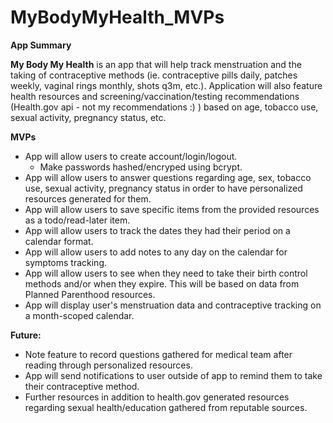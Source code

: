 # MyBodyMyHealth_MVPs


__App Summary__

**My Body My Health** is an app that will help track menstruation and the taking of contraceptive methods (ie. contraceptive pills daily, patches weekly, vaginal rings monthly, shots q3m, etc.). Application will also feature health resources and screening/vaccination/testing recommendations (Health.gov api - not my recommendations :) ) based on age, tobacco use, sexual activity, pregnancy status, etc.

__MVPs__
- App will allow users to create account/login/logout. 
  - Make passwords hashed/encryped using bcrypt.
- App will allow users to answer questions regarding age, sex, tobacco use, sexual activity, pregnancy status in order to have personalized resources generated for them.
- App will allow users to save specific items from the provided resources as a todo/read-later item.
- App will allow users to track the dates they had their period on a calendar format.
- App will allow users to add notes to any day on the calendar for symptoms tracking.
- App will allow users to see when they need to take their birth control methods and/or when they expire. This will be based on data from Planned Parenthood resources. 
- App will display user's menstruation data and contraceptive tracking on a month-scoped calendar.


**Future:**
- Note feature to record questions gathered for medical team after reading through personalized resources.
- App will send notifications to user outside of app to remind them to take their contraceptive method.
- Further resources in addition to health.gov generated resources regarding sexual health/education gathered from reputable sources.



